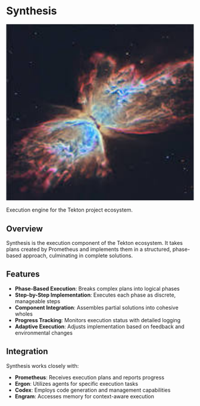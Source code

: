 # Synthesis

<img src="images/icon.jpg" alt="Synthesis Nebula Icon" width="800"/>

Execution engine for the Tekton project ecosystem.

## Overview

Synthesis is the execution component of the Tekton ecosystem. It takes plans created by Prometheus and implements them in a structured, phase-based approach, culminating in complete solutions.

## Features

- **Phase-Based Execution**: Breaks complex plans into logical phases
- **Step-by-Step Implementation**: Executes each phase as discrete, manageable steps
- **Component Integration**: Assembles partial solutions into cohesive wholes
- **Progress Tracking**: Monitors execution status with detailed logging
- **Adaptive Execution**: Adjusts implementation based on feedback and environmental changes

## Integration

Synthesis works closely with:
- **Prometheus**: Receives execution plans and reports progress
- **Ergon**: Utilizes agents for specific execution tasks
- **Codex**: Employs code generation and management capabilities
- **Engram**: Accesses memory for context-aware execution
